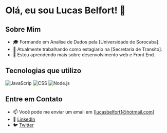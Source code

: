 # Olá, eu sou Lucas Belfort! 👋

## Sobre Mim
- 🎓 Formando em Analise de Dados pela [Universidade de Sorocaba].
- 💼 Atualmente trabalhando como estagiario na [Secretaria de Transito].
- 🌱 Estou aprendendo mais sobre desenvolvimento web e Front End.

## Tecnologias que utilizo
![JavaScrip](https://img.shields.io/badge/-JavaScript-black?style=flat-square&logo=javascript)
![CSS](https://img.shields.io/badge/-CSS3-black?style=flat-square&logo=react)
![Node.js](https://img.shields.io/badge/-Node.js-black?style=flat-square&logo=node.js)

## Entre em Contato
- 📫 Você pode me enviar um email em [lucasbelfort1@hotmail.com]
- 💼 [LinkedIn](https://www.linkedin.com/in/lucas-belfort-darantes-medeiros-16b076269/)
- 🐦 [Twitter](https://twitter.com/Billzerae)
